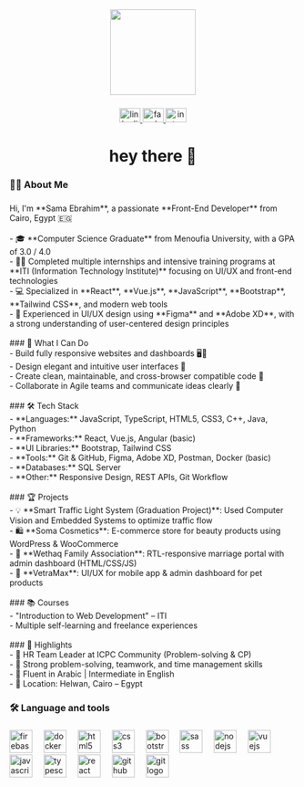 <div align="center">
  <img height="150" src="https://media.giphy.com/media/M9gbBd9nbDrOTu1Mqx/giphy.gif"  />
</div>

###

<div align="center">
  <a href="https://www.linkedin.com/in/sama-ebrahim-7627851b7/" target="_blank">
    <img src="https://raw.githubusercontent.com/maurodesouza/profile-readme-generator/master/src/assets/icons/social/linkedin/default.svg" width="37" height="25" alt="linkedin logo"  />
  </a>
  <a href="https://www.facebook.com/sama.ebrahim.7165/" target="_blank">
    <img src="https://raw.githubusercontent.com/maurodesouza/profile-readme-generator/master/src/assets/icons/social/facebook/default.svg" width="37" height="25" alt="facebook logo"  />
  </a>
  <a href="https://www.instagram.com/samaibrahim_11/" target="_blank">
    <img src="https://raw.githubusercontent.com/maurodesouza/profile-readme-generator/master/src/assets/icons/social/instagram/default.svg" width="37" height="25" alt="instagram logo"  />
  </a>
</div>

###

<h1 align="center">hey there 👋</h1>

###

<h3 align="left">👩‍💻  About Me</h3>

###

<p align="left">Hi, I'm **Sama Ebrahim**, a passionate **Front-End Developer** from Cairo, Egypt 🇪🇬<br><br>- 🎓 **Computer Science Graduate** from Menoufia University, with a GPA of 3.0 / 4.0<br>- 👩‍🎓 Completed multiple internships and intensive training programs at **ITI (Information Technology Institute)** focusing on UI/UX and front-end technologies<br>- 💻 Specialized in **React**, **Vue.js**, **JavaScript**, **Bootstrap**, **Tailwind CSS**, and modern web tools<br>- 🎨 Experienced in UI/UX design using **Figma** and **Adobe XD**, with a strong understanding of user-centered design principles<br><br>
### 🧠 What I Can Do<br>- Build fully responsive websites and dashboards 🖥️📱<br>- Design elegant and intuitive user interfaces 🎨<br>- Create clean, maintainable, and cross-browser compatible code 🧼<br>- Collaborate in Agile teams and communicate ideas clearly 🤝<br><br>
### 🛠️ Tech Stack<br>- **Languages:** JavaScript, TypeScript, HTML5, CSS3, C++, Java, Python<br>- **Frameworks:** React, Vue.js, Angular (basic)<br>- **UI Libraries:** Bootstrap, Tailwind CSS<br>- **Tools:** Git & GitHub, Figma, Adobe XD, Postman, Docker (basic)<br>- **Databases:** SQL Server<br>- **Other:** Responsive Design, REST APIs, Git Workflow<br><br>
### 🏆 Projects<br>- 💡 **Smart Traffic Light System (Graduation Project)**: Used Computer Vision and Embedded Systems to optimize traffic flow<br>- 🛍️ **Soma Cosmetics**: E-commerce store for beauty products using WordPress & WooCommerce<br>- 📝 **Wethaq Family Association**: RTL-responsive marriage portal with admin dashboard (HTML/CSS/JS)<br>- 🐾 **VetraMax**: UI/UX for mobile app & admin dashboard for pet products<br><br>
### 📚 Courses<br>- "Introduction to Web Development" – ITI<br>- Multiple self-learning and freelance experiences<br><br>
### 🚀 Highlights<br>- 📌 HR Team Leader at ICPC Community (Problem-solving & CP)<br>- 🧩 Strong problem-solving, teamwork, and time management skills<br>- 💬 Fluent in Arabic | Intermediate in English<br>- 📍 Location: Helwan, Cairo – Egypt</p>

###

<h3 align="left">🛠 Language and tools</h3>

###

<div align="left">
  <img src="https://cdn.jsdelivr.net/gh/devicons/devicon/icons/firebase/firebase-plain-wordmark.svg" height="40" alt="firebase logo"  />
  <img width="12" />
  <img src="https://cdn.jsdelivr.net/gh/devicons/devicon/icons/docker/docker-plain-wordmark.svg" height="40" alt="docker logo"  />
  <img width="12" />
  <img src="https://cdn.jsdelivr.net/gh/devicons/devicon/icons/html5/html5-original.svg" height="40" alt="html5 logo"  />
  <img width="12" />
  <img src="https://cdn.jsdelivr.net/gh/devicons/devicon/icons/css3/css3-original.svg" height="40" alt="css3 logo"  />
  <img width="12" />
  <img src="https://cdn.jsdelivr.net/gh/devicons/devicon/icons/bootstrap/bootstrap-original.svg" height="40" alt="bootstrap logo"  />
  <img width="12" />
  <img src="https://cdn.jsdelivr.net/gh/devicons/devicon/icons/sass/sass-original.svg" height="40" alt="sass logo"  />
  <img width="12" />
  <img src="https://cdn.jsdelivr.net/gh/devicons/devicon/icons/nodejs/nodejs-original.svg" height="40" alt="nodejs logo"  />
  <img width="12" />
  <img src="https://cdn.jsdelivr.net/gh/devicons/devicon/icons/vuejs/vuejs-original.svg" height="40" alt="vuejs logo"  />
  <img width="12" />
  <img src="https://cdn.jsdelivr.net/gh/devicons/devicon/icons/javascript/javascript-original.svg" height="40" alt="javascript logo"  />
  <img width="12" />
  <img src="https://cdn.jsdelivr.net/gh/devicons/devicon/icons/typescript/typescript-original.svg" height="40" alt="typescript logo"  />
  <img width="12" />
  <img src="https://cdn.jsdelivr.net/gh/devicons/devicon/icons/react/react-original.svg" height="40" alt="react logo"  />
  <img width="12" />
  <img src="https://cdn.jsdelivr.net/gh/devicons/devicon/icons/github/github-original.svg" height="40" alt="github logo"  />
  <img width="12" />
  <img src="https://cdn.jsdelivr.net/gh/devicons/devicon/icons/git/git-original.svg" height="40" alt="git logo"  />
</div>

###

###
